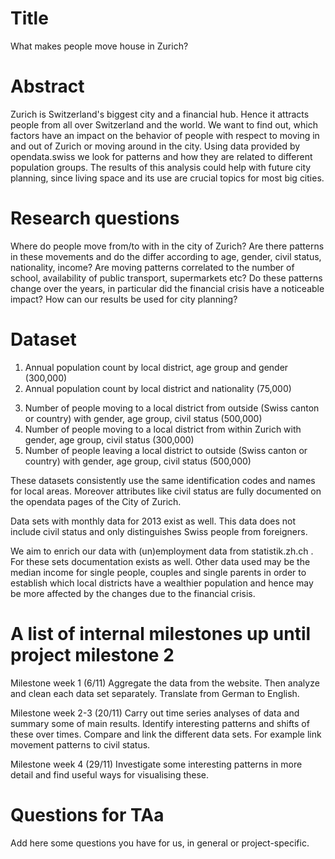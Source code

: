 # Title
What makes people move house in Zurich?
# Abstract
Zurich is Switzerland's biggest city and a financial hub. Hence it attracts people from all over Switzerland and the world. We want to find out, which factors have an impact on the behavior of people with respect to moving in and out of Zurich or moving around in the city. Using data provided by opendata.swiss we look for patterns and how they are related to different population groups. The results of this analysis could help with future city planning, since living space and its use are crucial topics for most big cities. 

# Research questions
Where do people move from/to with in the city of Zurich? 
Are there patterns in these movements and do the differ according to age, gender, civil status, nationality, income? 
Are moving patterns correlated to the number of school, availability of public transport, supermarkets etc?
Do these patterns change over the years, in particular did the financial crisis have a noticeable impact? 
How can our results be used for city planning?


# Dataset
1. Annual population count by local district, age group and gender (300,000) 
2. Annual population count by local district and nationality (75,000) 
3) Number of people moving to a local district from outside (Swiss canton or country) with gender, age group, civil status (500,000) 
4) Number of people moving to a local district from within Zurich with gender, age group, civil status (300,000) 
5) Number of people leaving a local district to outside (Swiss canton or country) with gender, age group, civil status (500,000) 

These datasets consistently use the same identification codes and names for local areas. Moreover attributes like civil status are fully documented on the opendata pages of the City of Zurich. 
 
Data sets with monthly data for 2013 exist as well. This data does not include civil status and only distinguishes Swiss people from foreigners. 
 
We aim to enrich our data with (un)employment data from statistik.zh.ch . For these sets documentation exists as well. Other data used may be the median income for single people, couples and single parents in order to establish which local districts have a wealthier population and hence may be more affected by the changes due to the financial crisis.  

# A list of internal milestones up until project milestone 2
Milestone week 1 (6/11)
Aggregate the data from the website. Then analyze and clean each data set separately. Translate from German to English. 

Milestone week 2-3 (20/11)
Carry out time series analyses of data and summary some of main results. 
Identify interesting patterns and shifts of these over times. Compare and link the different data sets. For example link movement patterns to civil status. 

Milestone week 4 (29/11)
Investigate some interesting patterns in more detail and find useful ways for visualising these. 

# Questions for TAa
Add here some questions you have for us, in general or project-specific.
